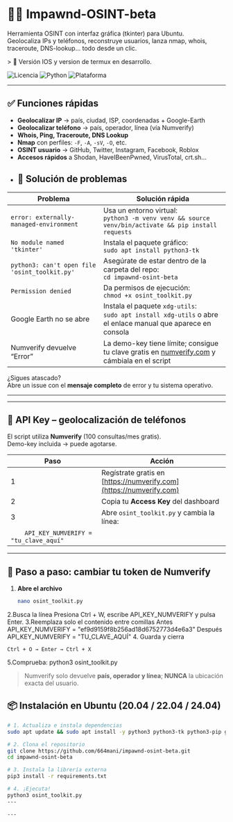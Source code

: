 # 🕵️‍♂️ Impawnd-OSINT-beta  
Herramienta OSINT con interfaz gráfica (tkinter) para Ubuntu.  
Geolocaliza IPs y teléfonos, reconstruye usuarios, lanza nmap, whois, traceroute, DNS-lookup… todo desde un clic.

&gt; 🚧 Versión IOS y version de termux en desarrollo.

![Licencia](https://img.shields.io/badge/licencia-MIT-green.svg)
![Python](https://img.shields.io/badge/python-3.6+-blue.svg)
![Plataforma](https://img.shields.io/badge/plataforma-Ubuntu%20%7C%20-lightgrey.svg)

---

## ✅ Funciones rápidas
- **Geolocalizar IP** → país, ciudad, ISP, coordenadas + Google-Earth  
- **Geolocalizar teléfono** → país, operador, línea (vía Numverify)  
- **Whois, Ping, Traceroute, DNS Lookup**  
- **Nmap** con perfiles: `-F`, `-A`, `-sV`, `-O`, etc.  
- **OSINT usuario** → GitHub, Twitter, Instagram, Facebook, Roblox  
- **Accesos rápidos** a Shodan, HaveIBeenPwned, VirusTotal, crt.sh…
- ## 🔧 Solución de problemas

| Problema | Solución rápida |
|---|---|
| `error: externally-managed-environment` | Usa un entorno virtual:<br>`python3 -m venv venv && source venv/bin/activate && pip install requests` |
| `No module named 'tkinter'` | Instala el paquete gráfico:<br>`sudo apt install python3-tk` |
| `python3: can't open file 'osint_toolkit.py'` | Asegúrate de estar dentro de la carpeta del repo:<br>`cd impawnd-osint-beta` |
| `Permission denied` | Da permisos de ejecución:<br>`chmod +x osint_toolkit.py` |
| Google Earth no se abre | Instala el paquete `xdg-utils`:<br>`sudo apt install xdg-utils` o abre el enlace manual que aparece en consola |
| Numverify devuelve “Error” | La demo-key tiene límite; consigue tu clave gratis en [numverify.com](https://numverify.com) y cámbiala en el script |

¿Sigues atascado?  
Abre un issue con el **mensaje completo** de error y tu sistema operativo.

---
---

## 🔑 API Key – geolocalización de teléfonos
El script utiliza **Numverify** (100 consultas/mes gratis).  
Demo-key incluida → puede agotarse.

| Paso | Acción |
|---|---|
| 1 | Regístrate gratis en [https://numverify.com](https://numverify.com) |
| 2 | Copia tu **Access Key** del dashboard |
| 3 | Abre `osint_toolkit.py` y cambia la línea:  
  `API_KEY_NUMVERIFY = "tu_clave_aquí"` |
  ---
## 📝 Paso a paso: cambiar tu token de Numverify

1. **Abre el archivo**  
   ```bash
   nano osint_toolkit.py
2.Busca la línea
  Presiona Ctrl + W, escribe
  API_KEY_NUMVERIFY
  y pulsa Enter.
3.Reemplaza solo el contenido entre comillas
Antes
API_KEY_NUMVERIFY = "ef9d9159f8b256ad18d6752773d4e6a3"
Después
API_KEY_NUMVERIFY = "TU_CLAVE_AQUÍ"
4. Guarda y cierra

    Ctrl + O → Enter → Ctrl + X
5.Comprueba:
python3 osint_toolkit.py

> Numverify solo devuelve **país, operador y línea**; **NUNCA** la ubicación exacta del usuario.
## 📦 Instalación en Ubuntu (20.04 / 22.04 / 24.04)
```bash
# 1. Actualiza e instala dependencias
sudo apt update && sudo apt install -y python3 python3-tk python3-pip git

# 2. Clona el repositorio
git clone https://github.com/664mani/impawnd-osint-beta.git
cd impawnd-osint-beta

# 3. Instala la librería externa
pip3 install -r requirements.txt

# 4. ¡Ejecuta!
python3 osint_toolkit.py
---

---

